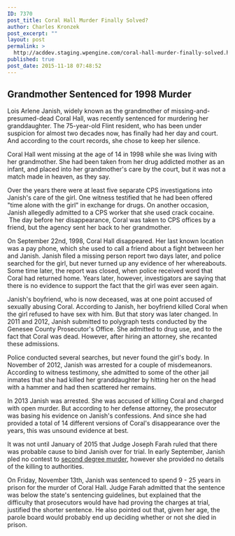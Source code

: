 ```yaml
---
ID: 7370
post_title: Coral Hall Murder Finally Solved?
author: Charles Kronzek
post_excerpt: ""
layout: post
permalink: >
  http://acddev.staging.wpengine.com/coral-hall-murder-finally-solved.html
published: true
post_date: 2015-11-18 07:48:52
---
```

<h2><b>Grandmother Sentenced for 1998 Murder</b></h2>
Lois Arlene Janish, widely known as the grandmother of missing-and-presumed-dead Coral Hall, was recently sentenced for murdering her granddaughter. The 75-year-old Flint resident, who has been under suspicion for almost two decades now, has finally had her day and court. And according to the court records, she chose to keep her silence.<!--more-->

<span style="font-weight: 400;">Coral Hall went missing at the age of 14 in 1998 while she was living with her grandmother. She had been taken from her drug addicted mother as an infant, and placed into her grandmother's care by the court, but it was not a match made in heaven, as they say.</span>

<span style="font-weight: 400;">Over the years there were at least five separate CPS investigations into Janish's care of the girl. One witness testified that he had been offered "time alone with the girl" in exchange for drugs. On another occasion, Janish allegedly admitted to a CPS worker that she used crack cocaine.  The day before her disappearance, Coral was taken to CPS offices by a friend, but the agency sent her back to her grandmother.</span>

<span style="font-weight: 400;">On September 22nd, 1998, Coral Hall disappeared. Her last known location was a pay phone, which she used to call a friend about a fight between her and Janish. Janish filed a missing person report two days later, and police searched for the girl, but never turned up any evidence of her whereabouts. Some time later, the report was closed, when police received word that Coral had returned home. Years later, however, investigators are saying that there is no evidence to support the fact that the girl was ever seen again.</span>

<span style="font-weight: 400;">Janish's boyfriend, who is now deceased, was at one point accused of sexually abusing Coral. According to Janish, her boyfriend killed Coral when the girl refused to have sex with him. But that story was later changed. In 2011 and 2012, Janish submitted to polygraph tests conducted by the Genesee County Prosecutor's Office. She admitted to drug use, and to the fact that Coral was dead. However, after hiring an attorney, she recanted these admissions.</span>

<span style="font-weight: 400;">Police conducted several searches, but never found the girl's body. In November of 2012, Janish was arrested for a couple of misdemeanors. According to witness testimony, she admitted to some of the other jail inmates that she had killed her granddaughter by hitting her on the head with a hammer and had then scattered her remains.</span>

In 2013 Janish was arrested. She was accused of killing Coral and charged with open murder. But according to her defense attorney, the prosecutor was basing his evidence on Janish's confessions. And since she had provided a total of 14 different versions of Coral's disappearance over the years, this was unsound evidence at best.

<span style="font-weight: 400;">It was not until January of 2015 that Judge Joseph Farah ruled that there was probable cause to bind Janish over for trial. In early September, Janish pled no contest to <a href="http://acddev.staging.wpengine.com/homicide.html" target="_blank">second degree murder</a>, however she provided no details of the killing to authorities.</span>

<span style="font-weight: 400;">On Friday, November 13th, Janish was sentenced to spend 9 - 25 years in prison for the murder of Coral Hall. Judge Farah admitted that the sentence was below the state's sentencing guidelines, but explained that the </span><span style="font-weight: 400;">difficulty that prosecutors would have had proving the charges at trial, justified the shorter sentence. He also pointed out that, given her age, the parole board would probably end up deciding whether or not she died in prison.</span>